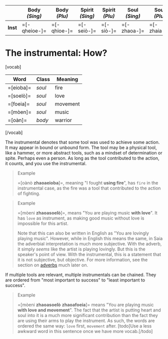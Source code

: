 ---
---
&nbsp; | **Body** _(Sing)_ | **Body** _(Plu)_ | **Spirit** _(Sing)_ | **Spirit** _(Plu)_ | **Soul** _(Sing)_ | **Soul** _(Plu)_
---------|--------------|-------------|-------------|------------|-------------|-----------
**Inst** | =[-qheioe-]= | =[-qhioe-]= | =[-seiò-]=  | =[-siò-]=  | =[-zhaoa-]= | =[-zhaia-]=

# The instrumental: How?
[vocab]

**Word**  | **Class** | **Meaning**
----------|-----------|------------
=[eioba]= | _soul_    | fire
=[soelò]= | _soul_    | love
=[foeia]= | _soul_    | movement
=[mòen]=  | _soul_    | music
=[oàn]=   | _body_    | warrior

[/vocab]

The instrumental denotes that some tool was used to achieve some action. It may appear in bound or unbound form. The tool may be a physical tool, like a hammer, or more abstract tools, such as a mindset of determination or spite. Perhaps even a person. As long as the tool contributed to the action, it counts, and you use the instrumental.

> Example
> 
> =[oànò **zhaoaeioba**]=, meaning "I fought **using fire**", has `fire` in the instrumental case, as the fire was a tool that contributed to the action of fighting.

> Example 
>
> =[mòeni **zhaoasoelò**]=, means "You are playing music **with love**". It has `love` as instrument, as making good music without love is impossible for this artist.
> 
> Note that this can also be written in English as "You are lovingly playing music". However, while in English this means the same, in Saia the adverbial interpretation is much more subjective. With the adverb, it simply _seems_ like the artist is playing lovingly. But this is the speaker's point of view. With the instrumental, this is a statement that it is not subjective, but objective. For more information, see the section on [adverbs](/grammar/adverbs) much later on.

If multiple tools are relevant, multiple instrumentals can be chained. They are ordered from "most important to success" to "least important to success".

> Example
>
> =[mòeni **zhaoasoelò** **zhaoafoeia**]= means "You are playing music **with love and movement**". The fact that the artist is putting heart and soul into it is a much more significant contribution than the fact they are using their arms to play the instrument. As such, the words are ordered the same way: `love` first, `movement` after.
> [todo]Use a less awkward word in this sentence once we have more vocab.[/todo]